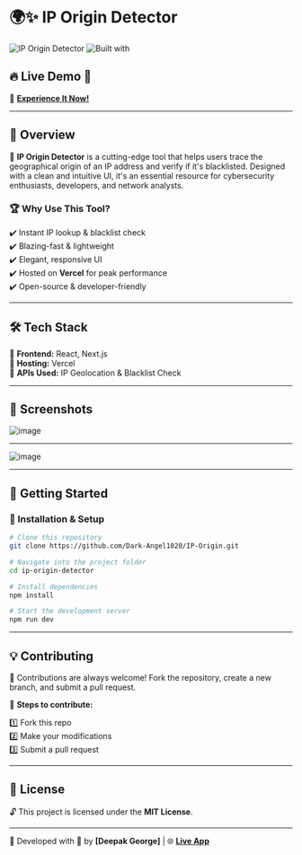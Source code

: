 # 🌍✨ IP Origin Detector

![IP Origin Detector](https://img.shields.io/badge/Status-Live-brightgreen?style=for-the-badge)
![Built with](https://img.shields.io/badge/Built%20With-React%20%7C%20Next.js-blue?style=for-the-badge)

## 🔥 Live Demo 🚀
🔗 **[Experience It Now!](https://iporgin.vercel.app/)**

---

## 📌 Overview
🚀 **IP Origin Detector** is a cutting-edge tool that helps users trace the geographical origin of an IP address and verify if it's blacklisted. Designed with a clean and intuitive UI, it's an essential resource for cybersecurity enthusiasts, developers, and network analysts.

### 🏆 Why Use This Tool?
✔️ Instant IP lookup & blacklist check  
✔️ Blazing-fast & lightweight  
✔️ Elegant, responsive UI  
✔️ Hosted on **Vercel** for peak performance  
✔️ Open-source & developer-friendly  

---

## 🛠️ Tech Stack
🔹 **Frontend:** React, Next.js  
🔹 **Hosting:** Vercel  
🔹 **APIs Used:** IP Geolocation & Blacklist Check  

---

## 📸 Screenshots

![image](https://github.com/user-attachments/assets/c997daf4-33a4-4bb3-9734-9fc70b6425ff)

---------------------------------------------------------------------------------------------------------

![image](https://github.com/user-attachments/assets/970771f5-3ad7-4f5e-b45c-39fe3fb0ce33)


---

## 🚀 Getting Started

### 🔧 Installation & Setup
```bash
# Clone this repository
git clone https://github.com/Dark-Angel1020/IP-Origin.git

# Navigate into the project folder
cd ip-origin-detector

# Install dependencies
npm install

# Start the development server
npm run dev
```

---

## 💡 Contributing
💖 Contributions are always welcome! Fork the repository, create a new branch, and submit a pull request.

🔗 **Steps to contribute:**

1️⃣ Fork this repo  
2️⃣ Make your modifications  
3️⃣ Submit a pull request  

---

## 📜 License
🔓 This project is licensed under the **MIT License**.

---

🚀 Developed with 💙 by **[Deepak George]** | 🌐 **[Live App](https://iporgin.vercel.app/)**
